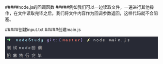 #####node.js的回调函数
#####例如我们可以一边读取文件，一遍进行其他操作，在文件读取完毕之后，我们将文件内容作为回调参数返回，这样代码就不会阻塞。

#####创建input.txt
#####创建main.js

<img src="img/zs.png"></img>